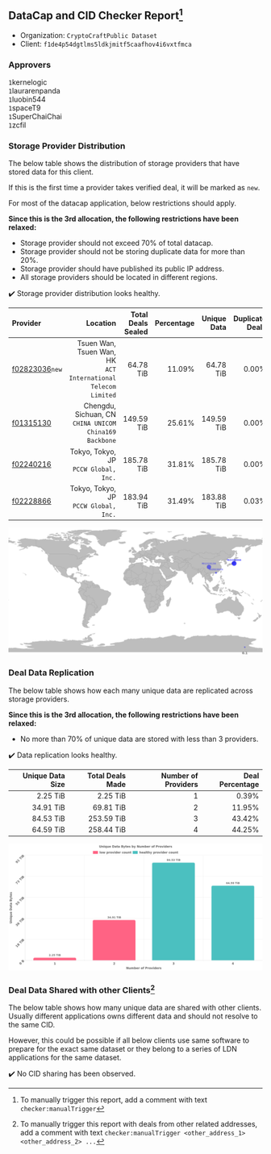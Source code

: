 ## DataCap and CID Checker Report[^1]
 - Organization: `CryptoCraftPublic Dataset`
 - Client: `f1de4p54dgtlms5ldkjmitf5caafhov4i6vxtfmca`
### Approvers
`1`kernelogic<br/>`1`laurarenpanda<br/>`1`luobin544<br/>`1`spaceT9<br/>`1`SuperChaiChai<br/>`1`zcfil


### Storage Provider Distribution
The below table shows the distribution of storage providers that have stored data for this client.

If this is the first time a provider takes verified deal, it will be marked as `new`.

For most of the datacap application, below restrictions should apply.

**Since this is the 3rd allocation, the following restrictions have been relaxed:**
 - Storage provider should not exceed 70% of total datacap.
 - Storage provider should not be storing duplicate data for more than 20%.
 - Storage provider should have published its public IP address.
 - All storage providers should be located in different regions.

✔️ Storage provider distribution looks healthy.

| Provider                                                    |                                                         Location | Total Deals Sealed | Percentage | Unique Data | Duplicate Deals |
| :---------------------------------------------------------- | ---------------------------------------------------------------: | -----------------: | ---------: | ----------: | --------------: |
| [f02823036](https://filfox.info/en/address/f02823036)`new`  | Tsuen Wan, Tsuen Wan, HK<br/>`ACT International Telecom Limited` |          64.78 TiB |     11.09% |   64.78 TiB |           0.00% |
| [f01315130](https://filfox.info/en/address/f01315130)       |        Chengdu, Sichuan, CN<br/>`CHINA UNICOM China169 Backbone` |         149.59 TiB |     25.61% |  149.59 TiB |           0.00% |
| [f02240216](https://filfox.info/en/address/f02240216)       |                         Tokyo, Tokyo, JP<br/>`PCCW Global, Inc.` |         185.78 TiB |     31.81% |  185.78 TiB |           0.00% |
| [f02228866](https://filfox.info/en/address/f02228866)       |                         Tokyo, Tokyo, JP<br/>`PCCW Global, Inc.` |         183.94 TiB |     31.49% |  183.88 TiB |           0.03% |

<img src="https://raw.githubusercontent.com/data-preservation-programs/filplus-checker-assets/main/filecoin-project/filecoin-plus-large-datasets/issues/2149/1698715752343.png"/>

### Deal Data Replication
The below table shows how each many unique data are replicated across storage providers.


**Since this is the 3rd allocation, the following restrictions have been relaxed:**
- No more than 70% of unique data are stored with less than 3 providers.

✔️ Data replication looks healthy.

| Unique Data Size | Total Deals Made | Number of Providers | Deal Percentage |
| ---------------: | ---------------: | ------------------: | --------------: |
|         2.25 TiB |         2.25 TiB |                   1 |           0.39% |
|        34.91 TiB |        69.81 TiB |                   2 |          11.95% |
|        84.53 TiB |       253.59 TiB |                   3 |          43.42% |
|        64.59 TiB |       258.44 TiB |                   4 |          44.25% |

<img src="https://raw.githubusercontent.com/data-preservation-programs/filplus-checker-assets/main/filecoin-project/filecoin-plus-large-datasets/issues/2149/1698715753008.png"/>

### Deal Data Shared with other Clients[^3]
The below table shows how many unique data are shared with other clients.
Usually different applications owns different data and should not resolve to the same CID.

However, this could be possible if all below clients use same software to prepare for the exact same dataset or they belong to a series of LDN applications for the same dataset.

✔️ No CID sharing has been observed.

[^1]: To manually trigger this report, add a comment with text `checker:manualTrigger`

[^2]: Deals from those addresses are combined into this report as they are specified with `checker:manualTrigger`

[^3]: To manually trigger this report with deals from other related addresses, add a comment with text `checker:manualTrigger <other_address_1> <other_address_2> ...`
